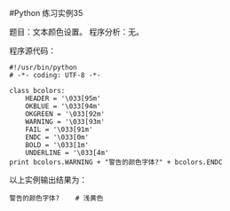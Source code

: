#Python 练习实例35

题目：文本颜色设置。
程序分析：无。


程序源代码：

```
#!/usr/bin/python
# -*- coding: UTF-8 -*-

class bcolors:
    HEADER = '\033[95m'
    OKBLUE = '\033[94m'
    OKGREEN = '\033[92m'
    WARNING = '\033[93m'
    FAIL = '\033[91m'
    ENDC = '\033[0m'
    BOLD = '\033[1m'
    UNDERLINE = '\033[4m'
print bcolors.WARNING + "警告的颜色字体?" + bcolors.ENDC
```

以上实例输出结果为：

```
警告的颜色字体?    # 浅黄色
```